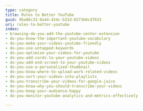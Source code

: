 ```yaml
---
type: category
title: Rules to Better YouTube
guid: 9ba86c33-8a44-424c-b31d-0273b0cd7633
uri: rules-to-better-youtube
index:
- browsing-do-you-add-the-youtube-center-extension
- do-you-know-the-important-youtube-vocabulary
- do-you-make-your-videos-youtube-friendly
- do-you-use-untapped-keywords
- do-you-optimize-your-videos-for-youtube
- do-you-add-cards-to-your-youtube-videos
- do-you-add-end-screen-to-your-youtube-videos
- do-you-use-a-personalized-thumbnail
- do-you-know-where-to-upload-work-related-videos
- do-you-sort-your-videos-into-playlists
- do-you-transcribe-your-videos-for-google-juice
- do-you-know-why-you-should-transcribe-your-videos
- do-you-keep-your-audience-happy
- do-you-monitor-youtube-analytics-and-metrics-effectively

---
```



